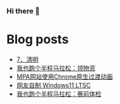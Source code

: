### Hi there 👋

<!--
**rebron1900/rebron1900** is a ✨ _special_ ✨ repository because its `README.md` (this file) appears on your GitHub profile.

Here are some ideas to get you started:

- 🔭 I’m currently working on ...
- 🌱 I’m currently learning ...
- 👯 I’m looking to collaborate on ...
- 🤔 I’m looking for help with ...
- 💬 Ask me about ...
- 📫 How to reach me: ...
- 😄 Pronouns: ...
- ⚡ Fun fact: ...
-->



# Blog posts
<!-- BLOG-POST-LIST:START -->
- [7，清明](https://1900.live/7-qing-ming/)
- [我也跑个半程马拉松：领物资](https://1900.live/i-also-run-a-half-marathon-get-supplies/)
- [MPA网站使用Chrome原生过渡动画](https://1900.live/mpa-website-uses-native-chrome-over-animation/)
- [网友自制 Windows11 LTSC](https://1900.live/netflix-windows-11-ltsc/)
- [我也跑个半程马拉松：赛前体检](https://1900.live/im-running-a-half-marathon-too-pre-race-medical-checkups/)
<!-- BLOG-POST-LIST:END -->
